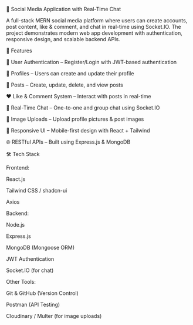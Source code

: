 📱 Social Media Application with Real-Time Chat

A full-stack MERN social media platform where users can create accounts, post content, like & comment, and chat in real-time using Socket.IO. The project demonstrates modern web app development with authentication, responsive design, and scalable backend APIs.

🚀 Features

🔐 User Authentication – Register/Login with JWT-based authentication

👤 Profiles – Users can create and update their profile

📝 Posts – Create, update, delete, and view posts

❤️ Like & Comment System – Interact with posts in real-time

💬 Real-Time Chat – One-to-one and group chat using Socket.IO

📸 Image Uploads – Upload profile pictures & post images

📱 Responsive UI – Mobile-first design with React + Tailwind

🌐 RESTful APIs – Built using Express.js & MongoDB

🛠️ Tech Stack

Frontend:

React.js

Tailwind CSS / shadcn-ui

Axios

Backend:

Node.js

Express.js

MongoDB (Mongoose ORM)

JWT Authentication

Socket.IO (for chat)

Other Tools:

Git & GitHub (Version Control)

Postman (API Testing)

Cloudinary / Multer (for image uploads)
